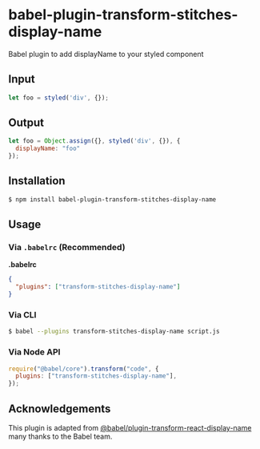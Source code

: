 # babel-plugin-transform-stitches-display-name

Babel plugin to add displayName to your styled component

## Input

```js
let foo = styled('div', {});
```

## Output

```js
let foo = Object.assign({}, styled('div', {}), {
  displayName: "foo"
});

```

## Installation

```sh
$ npm install babel-plugin-transform-stitches-display-name
```

## Usage

### Via `.babelrc` (Recommended)

**.babelrc**

```json
{
  "plugins": ["transform-stitches-display-name"]
}
```

### Via CLI

```sh
$ babel --plugins transform-stitches-display-name script.js
```

### Via Node API

```javascript
require("@babel/core").transform("code", {
  plugins: ["transform-stitches-display-name"],
});
```

## Acknowledgements

This plugin is adapted from [@babel/plugin-transform-react-display-name](https://github.com/babel/babel/tree/main/packages/babel-plugin-transform-react-display-name) many thanks to the Babel team.
